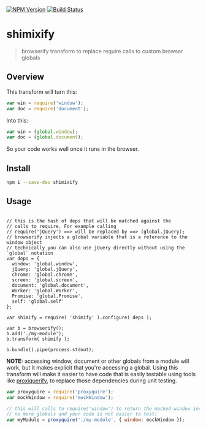 [![NPM Version](http://img.shields.io/npm/v/shimixify.svg?style=flat)](https://npmjs.org/package/shimixify)
[![Build Status](http://img.shields.io/travis/royriojas/shimixify.svg?style=flat)](https://travis-ci.org/royriojas/shimixify)

# shimixify
> browserify transform to replace require calls to custom browser globals

## Overview
This transform will turn this: 

```javascript
var win = require('window');
var doc = require('document'); 
```

Into this:

```javascript
var win = (global.window);
var doc = (global.document);
```

So your code works well once it runs in the browser.

## Install

```bash
npm i --save-dev shimixify
```

## Usage

```

// this is the hash of deps that will be matched against the 
// calls to require. For example calling 
// require('jQuery') ==> will be replaced by ==> (global.jQuery);
// browserify injects a global variable that is a reference to the window object
// technically you can also use jQuery directly without using the `global` notation
var deps = {
  window: 'global.window',
  jQuery: 'global.jQuery',
  chrome: 'global.chrome',
  screen: 'global.screen',
  document: 'global.document',
  Worker: 'global.Worker',
  Promise: 'global.Promise',
  self: 'global.self'
};

var shimify = require( 'shimify' ).configure( deps );

var b = browserify();
b.add('./my-module');
b.transform( shimify );

b.bundle().pipe(process.stdout);
```


**NOTE:** accessing window, document or other globals from a module will work, but it makes explicit that 
you're accessing a global. Using this transform will make it easier to have code that is easily testable 
using tools like [proxiquerify](https://www.npmjs.com/package/proxyquire), to replace those dependencies 
during unit testing.
 
```javascript
var proxyquire = require('proxyquire');
var mockWindow = require('mockWindow');

// this will calls to require('window') to return the mocked window instance!
// no more globals and your code is not easier to test!
var myModule = proxyquire('./my-module', { window: mockWindow });
```
